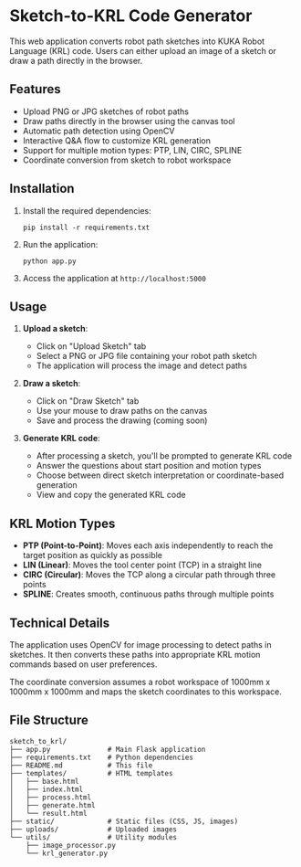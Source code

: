 # Sketch-to-KRL Code Generator

This web application converts robot path sketches into KUKA Robot Language (KRL) code. Users can either upload an image of a sketch or draw a path directly in the browser.

## Features

- Upload PNG or JPG sketches of robot paths
- Draw paths directly in the browser using the canvas tool
- Automatic path detection using OpenCV
- Interactive Q&A flow to customize KRL generation
- Support for multiple motion types: PTP, LIN, CIRC, SPLINE
- Coordinate conversion from sketch to robot workspace

## Installation

1. Install the required dependencies:
   ```
   pip install -r requirements.txt
   ```

2. Run the application:
   ```
   python app.py
   ```

3. Access the application at `http://localhost:5000`

## Usage

1. **Upload a sketch**:
   - Click on "Upload Sketch" tab
   - Select a PNG or JPG file containing your robot path sketch
   - The application will process the image and detect paths

2. **Draw a sketch**:
   - Click on "Draw Sketch" tab
   - Use your mouse to draw paths on the canvas
   - Save and process the drawing (coming soon)

3. **Generate KRL code**:
   - After processing a sketch, you'll be prompted to generate KRL code
   - Answer the questions about start position and motion types
   - Choose between direct sketch interpretation or coordinate-based generation
   - View and copy the generated KRL code

## KRL Motion Types

- **PTP (Point-to-Point)**: Moves each axis independently to reach the target position as quickly as possible
- **LIN (Linear)**: Moves the tool center point (TCP) in a straight line
- **CIRC (Circular)**: Moves the TCP along a circular path through three points
- **SPLINE**: Creates smooth, continuous paths through multiple points

## Technical Details

The application uses OpenCV for image processing to detect paths in sketches. It then converts these paths into appropriate KRL motion commands based on user preferences.

The coordinate conversion assumes a robot workspace of 1000mm x 1000mm x 1000mm and maps the sketch coordinates to this workspace.

## File Structure

```
sketch_to_krl/
├── app.py              # Main Flask application
├── requirements.txt    # Python dependencies
├── README.md           # This file
├── templates/          # HTML templates
│   ├── base.html
│   ├── index.html
│   ├── process.html
│   ├── generate.html
│   └── result.html
├── static/             # Static files (CSS, JS, images)
├── uploads/            # Uploaded images
└── utils/              # Utility modules
    ├── image_processor.py
    └── krl_generator.py
```
